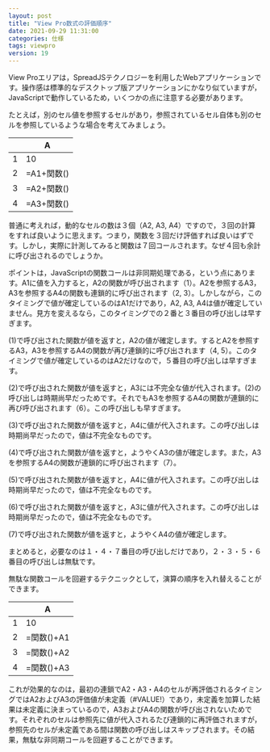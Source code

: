 ```yaml
---
layout: post
title: "View Pro数式の評価順序"
date: 2021-09-29 11:31:00
categories: 仕様
tags: viewpro
version: 19
---
```


View Proエリアは，SpreadJSテクノロジーを利用したWebアプリケーションです。操作感は標準的なデスクトップ版アプリケーションにかなり似ていますが，JavaScriptで動作しているため，いくつかの点に注意する必要があります。

たとえば，別のセル値を参照するセルがあり，参照されているセル自体も別のセルを参照しているような場合を考えてみましょう。
	
|    |   A   | 
| ---- | ---- | 
|  1  |  10 |
|  2  |  =A1+関数() |
|  3  |  =A2+関数() | 
|  4  |  =A3+関数() |

普通に考えれば，動的なセルの数は３個（A2, A3, A4）ですので，３回の計算をすれば良いように思えます。つまり，関数を３回だけ評価すれば良いはずです。しかし，実際に計測してみると関数は７回コールされます。なぜ４回も余計に呼び出されるのでしょうか。

ポイントは，JavaScriptの関数コールは非同期処理である，という点にあります。A1に値を入力すると，A2の関数が呼び出されます（1）。A2を参照するA3，A3を参照するA4の関数も連鎖的に呼び出されます（2, 3）。しかしながら，このタイミングで値が確定しているのはA1だけであり，A2, A3, A4は値が確定していません。見方を変えるなら，このタイミングでの２番と３番目の呼び出しは早すぎます。

(1)で呼び出された関数が値を返すと，A2の値が確定します。するとA2を参照するA3，A3を参照するA4の関数が再び連鎖的に呼び出されます（4, 5）。このタイミングで値が確定しているのはA2だけなので，５番目の呼び出しは早すぎます。

(2)で呼び出された関数が値を返すと，A3には不完全な値が代入されます。(2)の呼び出しは時期尚早だっためです。それでもA3を参照するA4の関数が連鎖的に再び呼び出されます（6）。この呼び出しも早すぎます。

(3)で呼び出された関数が値を返すと，A4に値が代入されます。この呼び出しは時期尚早だったので，値は不完全なものです。

(4)で呼び出された関数が値を返すと，ようやくA3の値が確定します。また，A3を参照するA4の関数が連鎖的に呼び出されます（7）。

(5)で呼び出された関数が値を返すと，A4に値が代入されます。この呼び出しは時期尚早だったので，値は不完全なものです。

(6)で呼び出された関数が値を返すと，A3に値が代入されます。この呼び出しは時期尚早だったので，値は不完全なものです。

(7)で呼び出された関数が値を返すと，ようやくA4の値が確定します。

まとめると，必要なのは１・４・７番目の呼び出しだけであり，２・３・５・６番目の呼び出しは無駄です。

無駄な関数コールを回避するテクニックとして，演算の順序を入れ替えることができます。

|    |   A   | 
| ---- | ---- | 
|  1  |  10 |
|  2  |  =関数()+A1 |
|  3  |  =関数()+A2 | 
|  4  |  =関数()+A3 |

これが効果的なのは，最初の連鎖でA2・A3・A4のセルが再評価されるタイミングではA2およびA3の評価値が未定義（#VALUE!）であり，未定義を加算した結果は未定義に決まっているので，A3およびA4の関数が呼び出されないためです。それぞれのセルは参照先に値が代入されるたび連鎖的に再評価されますが，参照先のセルが未定義である間は関数の呼び出しはスキップされます。その結果，無駄な非同期コールを回避することができます。
